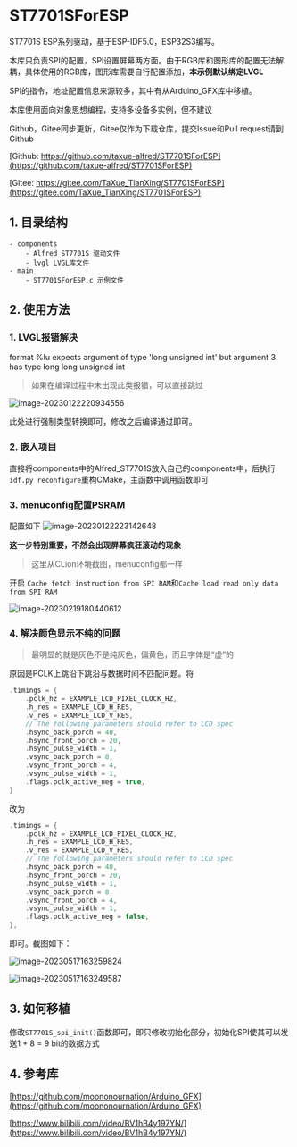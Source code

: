 # ST7701SForESP
ST7701S ESP系列驱动，基于ESP-IDF5.0，ESP32S3编写。

本库只负责SPI的配置，SPI设置屏幕两方面。由于RGB库和图形库的配置无法解耦，具体使用的RGB库，图形库需要自行配置添加，**本示例默认绑定LVGL**

SPI的指令，地址配置信息来源较多，其中有从Arduino_GFX库中移植。

本库使用面向对象思想编程，支持多设备多实例，但不建议

Github，Gitee同步更新，Gitee仅作为下载仓库，提交Issue和Pull request请到Github

[Github: https://github.com/taxue-alfred/ST7701SForESP](https://github.com/taxue-alfred/ST7701SForESP)

[Gitee: https://gitee.com/TaXue_TianXing/ST7701SForESP](https://gitee.com/TaXue_TianXing/ST7701SForESP)

## 1. 目录结构

```
- components
	- Alfred_ST7701S 驱动文件
	- lvgl LVGL库文件
- main
	- ST7701SForESP.c 示例文件
```

## 2. 使用方法

### 1. LVGL报错解决

format %lu expects argument of type 'long unsigned int' but argument 3 has type long long unsigned int

> 如果在编译过程中未出现此类报错，可以直接跳过

![image-20230122220934556](https://taxue-alfred-1253400076.cos.ap-beijing.myqcloud.com/image-20230122220934556.png)

此处进行强制类型转换即可，修改之后编译通过即可。

### 2. 嵌入项目

直接将components中的Alfred_ST7701S放入自己的components中，后执行`idf.py reconfigure`重构CMake，主函数中调用函数即可

### 3. menuconfig配置PSRAM

配置如下
![image-20230122223142648](https://taxue-alfred-1253400076.cos.ap-beijing.myqcloud.com/image-20230122223142648.png)

**这一步特别重要，不然会出现屏幕疯狂滚动的现象**

> 这里从CLion环境截图，menuconfig都一样

开启 `Cache fetch instruction from SPI RAM`和`Cache load read only data from SPI RAM`

![image-20230219180440612](https://taxue-alfred-1253400076.cos.ap-beijing.myqcloud.com/image-20230219180440612.png)

### 4. 解决颜色显示不纯的问题

> 最明显的就是灰色不是纯灰色，偏黄色，而且字体是“虚”的

原因是PCLK上跳沿下跳沿与数据时间不匹配问题。将

```c
.timings = {
    .pclk_hz = EXAMPLE_LCD_PIXEL_CLOCK_HZ,
    .h_res = EXAMPLE_LCD_H_RES,
    .v_res = EXAMPLE_LCD_V_RES,
    // The following parameters should refer to LCD spec
    .hsync_back_porch = 40,
    .hsync_front_porch = 20,
    .hsync_pulse_width = 1,
    .vsync_back_porch = 8,
    .vsync_front_porch = 4,
    .vsync_pulse_width = 1,
    .flags.pclk_active_neg = true,
}
```

改为

```c
.timings = {
    .pclk_hz = EXAMPLE_LCD_PIXEL_CLOCK_HZ,
    .h_res = EXAMPLE_LCD_H_RES,
    .v_res = EXAMPLE_LCD_V_RES,
    // The following parameters should refer to LCD spec
    .hsync_back_porch = 40,
    .hsync_front_porch = 20,
    .hsync_pulse_width = 1,
    .vsync_back_porch = 8,
    .vsync_front_porch = 4,
    .vsync_pulse_width = 1,
    .flags.pclk_active_neg = false,
},
```

即可。截图如下：

![image-20230517163259824](https://taxue-alfred-1253400076.cos.ap-beijing.myqcloud.com/image-20230517163259824.png)

![image-20230517163249587](https://taxue-alfred-1253400076.cos.ap-beijing.myqcloud.com/image-20230517163249587.png)

## 3. 如何移植

修改`ST7701S_spi_init()`函数即可，即只修改初始化部分，初始化SPI使其可以发送1 + 8 = 9 bit的数据方式

## 4. 参考库

[https://github.com/moononournation/Arduino_GFX](https://github.com/moononournation/Arduino_GFX)

[https://www.bilibili.com/video/BV1hB4y197YN/](https://www.bilibili.com/video/BV1hB4y197YN/)

